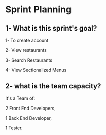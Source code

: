 # Sprint Planning

## 1- What is this sprint's goal?
1- To create account

2- View restaurants

3- Search Restaurants

4- View Sectionalized Menus

## 2- what is the team capacity?
It's a Team of:

2 Front End Developers,

1 Back End Developer,

1 Tester.

